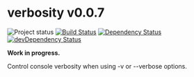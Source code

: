 # verbosity v0.0.7

![Project status](http://img.shields.io/badge/status-alpha-red.svg?style=flat) [![Build Status](http://img.shields.io/travis/MarkGriffiths/verbosity.svg?branch=master&style=flat)](https://travis-ci.org/MarkGriffiths/verbosity) [![Dependency Status](http://img.shields.io/david/MarkGriffiths/verbosity.svg?style=flat)](https://david-dm.org/MarkGriffiths/verbosity) [![devDependency Status](http://img.shields.io/david/dev/MarkGriffiths/verbosity.svg?style=flat)](https://david-dm.org/MarkGriffiths/verbosity#info=devDependencies) 

__Work in progress.__

Control console verbosity when using -v or --verbose options.
